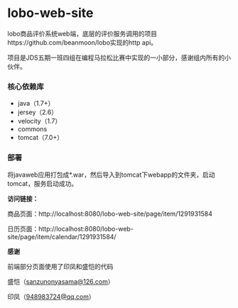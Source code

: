 # lobo-web-site
lobo商品评价系统web端，底层的评价服务调用的项目https://github.com/beanmoon/lobo实现的http api。



项目是JDS五期一班四组在编程马拉松比赛中实现的一小部分，感谢组内所有的小伙伴。



### 核心依赖库

- java（1.7+）
- jersey（2.6）
- velocity（1.7）
- commons
- tomcat（7.0+）



### 部署

将javaweb应用打包成*.war，然后导入到tomcat下webapp的文件夹，启动tomcat，服务启动成功。



**访问链接：**

商品页面：http://localhost:8080/lobo-web-site/page/item/1291931584

日历页面：http://localhost:8080/lobo-web-site/page/item/calendar/1291931584/



**感谢**

前端部分页面使用了印凤和盛恺的代码

盛恺（sanzunonyasama@126.com）

印凤（948983724@qq.com）